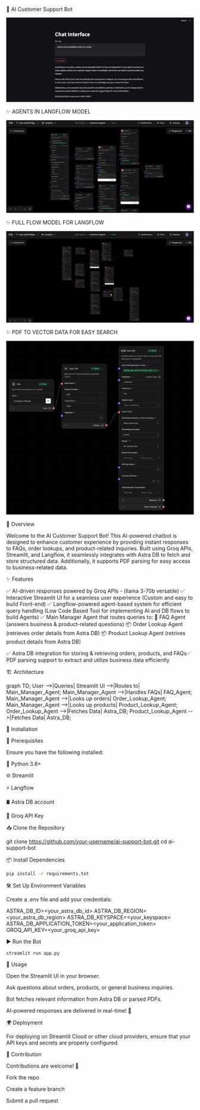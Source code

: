 🤖 AI Customer Support Bot

![image alt](https://github.com/rajatrajat0210/AI-CustomerSupportBot/blob/main/AI-Chatbot-Frontend.jpg?raw=true)

✨ AGENTS IN LANGFLOW MODEL

![image alt](https://github.com/rajatrajat0210/AI-CustomerSupportBot/blob/main/agents_langflow.jpg?raw=true)

✨ FULL FLOW MODEL FOR LANGFLOW 

![image alt](https://github.com/rajatrajat0210/AI-CustomerSupportBot/blob/main/langflow.jpg?raw=true)

✨ PDF TO VECTOR DATA FOR EASY SEARCH

![image alt](https://github.com/rajatrajat0210/AI-CustomerSupportBot/blob/main/pdftovector.jpg?raw=true)

   

🚀 Overview

Welcome to the AI Customer Support Bot! This AI-powered chatbot is designed to enhance customer experience by providing instant responses to FAQs, order lookups, and product-related inquiries. Built using Groq APIs, Streamlit, and Langflow, it seamlessly integrates with Astra DB to fetch and store structured data. Additionally, it supports PDF parsing for easy access to business-related data.

✨ Features

✅ AI-driven responses powered by Groq APIs - (llama 3-70b versatile)
✅ Interactive Streamlit UI for a seamless user experience (Custom and easy to build Front-end)
✅ Langflow-powered agent-based system for efficient query handling (Low Code Based Tool for implementing AI and DB flows to build Agents)
✅ Main Manager Agent that routes queries to:
     📌 FAQ Agent (answers business & product-related questions)
     📦 Order Lookup Agent (retrieves order details from Astra DB)
     📦 Product Lookup Agent (retrives product details from Astra DB)
     
✅ Astra DB integration for storing & retrieving orders, products, and FAQs✅ PDF parsing support to extract and utilize business data efficiently

🏗️ Architecture

graph TD;
  User -->|Queries| Streamlit UI -->|Routes to| Main_Manager_Agent;
  Main_Manager_Agent -->|Handles FAQs| FAQ_Agent;
  Main_Manager_Agent -->|Looks up orders| Order_Lookup_Agent;
  Main_Manager_Agent -->|Looks up products| Product_Lookup_Agent;
  Order_Lookup_Agent -->|Fetches Data| Astra_DB;
  Product_Lookup_Agent -->|Fetches Data| Astra_DB;


🔧 Installation

📌 Prerequisites

Ensure you have the following installed:

🐍 Python 3.8+

🌐 Streamlit

⚡ Langflow

🛢️ Astra DB account

🔑 Groq API Key

📥 Clone the Repository

git clone https://github.com/your-username/ai-support-bot.git
cd ai-support-bot

📦 Install Dependencies
```bash
pip install -r requirements.txt
```
🛠️ Set Up Environment Variables

Create a .env file and add your credentials:

ASTRA_DB_ID=<your_astra_db_id>
ASTRA_DB_REGION=<your_astra_db_region>
ASTRA_DB_KEYSPACE=<your_keyspace>
ASTRA_DB_APPLICATION_TOKEN=<your_application_token>
GROQ_API_KEY=<your_groq_api_key>

▶️ Run the Bot
```bash
streamlit run app.py
```
🎯 Usage

Open the Streamlit UI in your browser.

Ask questions about orders, products, or general business inquiries.

Bot fetches relevant information from Astra DB or parsed PDFs.

AI-powered responses are delivered in real-time! 🚀

🌍 Deployment

For deploying on Streamlit Cloud or other cloud providers, ensure that your API keys and secrets are properly configured.

🤝 Contribution

Contributions are welcome! 🚀

Fork the repo

Create a feature branch

Submit a pull request
